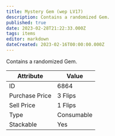 ```yaml
---
title: Mystery Gem (wep LV17)
description: Contains a randomized Gem.
published: true
date: 2023-02-28T21:22:33.000Z
tags: items
editor: markdown
dateCreated: 2023-02-16T00:00:00.000Z
---
```


Contains a randomized Gem.

|Attribute|Value|
|-|-|
|ID|6864|
|Purchase Price|3 Flips|
|Sell Price|1 Flips|
|Type|Consumable|
|Stackable|Yes|

